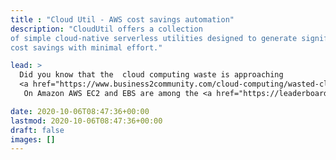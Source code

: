 ```yaml
---
title : "Cloud Util - AWS cost savings automation"
description: "CloudUtil offers a collection
of simple cloud-native serverless utilities designed to generate significant
cost savings with minimal effort."

lead: >
  Did you know that the  cloud computing waste is approaching
  <a href="https://www.business2community.com/cloud-computing/wasted-cloud-spend-to-exceed-17-6-billion-in-2020-fueled-by-cloud-computing-growth-02292542">20 billion dollars</a> yearly?
   On Amazon AWS EC2 and EBS are among the <a href="https://leaderboard.vantage.sh/">top cost drivers</a>, and with their wide configuration options it's easy and incredibly common to use suboptimal configurations that silently waste a lot of money.<br/>

date: 2020-10-06T08:47:36+00:00
lastmod: 2020-10-06T08:47:36+00:00
draft: false
images: []
---
```

